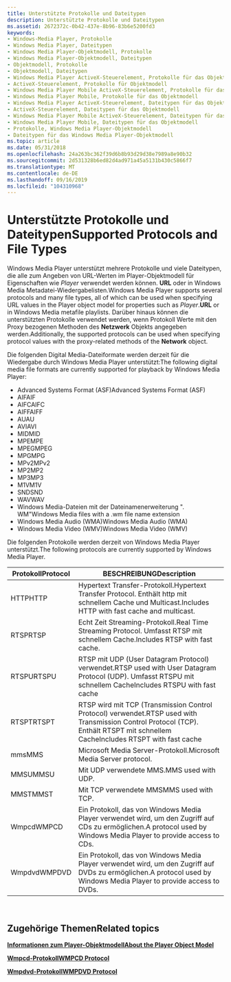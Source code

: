 ```yaml
---
title: Unterstützte Protokolle und Dateitypen
description: Unterstützte Protokolle und Dateitypen
ms.assetid: 2672372c-0b42-437e-8b96-83b6e5200fd3
keywords:
- Windows-Media Player, Protokolle
- Windows Media Player, Dateitypen
- Windows Media Player-Objektmodell, Protokolle
- Windows Media Player-Objektmodell, Dateitypen
- Objektmodell, Protokolle
- Objektmodell, Dateitypen
- Windows Media Player ActiveX-Steuerelement, Protokolle für das Objektmodell
- ActiveX-Steuerelement, Protokolle für Objektmodell
- Windows Media Player Mobile ActiveX-Steuerelement, Protokolle für das Objektmodell
- Windows Media Player Mobile, Protokolle für das Objektmodell
- Windows Media Player ActiveX-Steuerelement, Dateitypen für das Objektmodell
- ActiveX-Steuerelement, Dateitypen für das Objektmodell
- Windows Media Player Mobile ActiveX-Steuerelement, Dateitypen für das Objektmodell
- Windows Media Player Mobile, Dateitypen für das Objektmodell
- Protokolle, Windows Media Player-Objektmodell
- Dateitypen für das Windows Media Player-Objektmodell
ms.topic: article
ms.date: 05/31/2018
ms.openlocfilehash: 24a263bc362f39d6b8b93d29d38e7989a8e90b32
ms.sourcegitcommit: 2d531328b6ed82d4ad971a45a5131b430c5866f7
ms.translationtype: MT
ms.contentlocale: de-DE
ms.lasthandoff: 09/16/2019
ms.locfileid: "104310968"
---
```

# <a name="supported-protocols-and-file-types"></a><span data-ttu-id="be192-119">Unterstützte Protokolle und Dateitypen</span><span class="sxs-lookup"><span data-stu-id="be192-119">Supported Protocols and File Types</span></span>

<span data-ttu-id="be192-120">Windows Media Player unterstützt mehrere Protokolle und viele Dateitypen, die alle zum Angeben von URL-Werten im Player-Objektmodell für Eigenschaften wie *Player* verwendet werden können. **URL** oder in Windows Media Metadatei-Wiedergabelisten.</span><span class="sxs-lookup"><span data-stu-id="be192-120">Windows Media Player supports several protocols and many file types, all of which can be used when specifying URL values in the Player object model for properties such as *Player*.**URL** or in Windows Media metafile playlists.</span></span> <span data-ttu-id="be192-121">Darüber hinaus können die unterstützten Protokolle verwendet werden, wenn Protokoll Werte mit den Proxy bezogenen Methoden des **Netzwerk** Objekts angegeben werden.</span><span class="sxs-lookup"><span data-stu-id="be192-121">Additionally, the supported protocols can be used when specifying protocol values with the proxy-related methods of the **Network** object.</span></span>

<span data-ttu-id="be192-122">Die folgenden Digital Media-Dateiformate werden derzeit für die Wiedergabe durch Windows Media Player unterstützt:</span><span class="sxs-lookup"><span data-stu-id="be192-122">The following digital media file formats are currently supported for playback by Windows Media Player:</span></span>

-   <span data-ttu-id="be192-123">Advanced Systems Format (ASF)</span><span class="sxs-lookup"><span data-stu-id="be192-123">Advanced Systems Format (ASF)</span></span>
-   <span data-ttu-id="be192-124">AIF</span><span class="sxs-lookup"><span data-stu-id="be192-124">AIF</span></span>
-   <span data-ttu-id="be192-125">AIFC</span><span class="sxs-lookup"><span data-stu-id="be192-125">AIFC</span></span>
-   <span data-ttu-id="be192-126">AIFF</span><span class="sxs-lookup"><span data-stu-id="be192-126">AIFF</span></span>
-   <span data-ttu-id="be192-127">AU</span><span class="sxs-lookup"><span data-stu-id="be192-127">AU</span></span>
-   <span data-ttu-id="be192-128">AVI</span><span class="sxs-lookup"><span data-stu-id="be192-128">AVI</span></span>
-   <span data-ttu-id="be192-129">MID</span><span class="sxs-lookup"><span data-stu-id="be192-129">MID</span></span>
-   <span data-ttu-id="be192-130">MPE</span><span class="sxs-lookup"><span data-stu-id="be192-130">MPE</span></span>
-   <span data-ttu-id="be192-131">MPEG</span><span class="sxs-lookup"><span data-stu-id="be192-131">MPEG</span></span>
-   <span data-ttu-id="be192-132">MPG</span><span class="sxs-lookup"><span data-stu-id="be192-132">MPG</span></span>
-   <span data-ttu-id="be192-133">MPv2</span><span class="sxs-lookup"><span data-stu-id="be192-133">MPv2</span></span>
-   <span data-ttu-id="be192-134">MP2</span><span class="sxs-lookup"><span data-stu-id="be192-134">MP2</span></span>
-   <span data-ttu-id="be192-135">MP3</span><span class="sxs-lookup"><span data-stu-id="be192-135">MP3</span></span>
-   <span data-ttu-id="be192-136">M1V</span><span class="sxs-lookup"><span data-stu-id="be192-136">M1V</span></span>
-   <span data-ttu-id="be192-137">SND</span><span class="sxs-lookup"><span data-stu-id="be192-137">SND</span></span>
-   <span data-ttu-id="be192-138">WAV</span><span class="sxs-lookup"><span data-stu-id="be192-138">WAV</span></span>
-   <span data-ttu-id="be192-139">Windows Media-Dateien mit der Dateinamenerweiterung ". WM"</span><span class="sxs-lookup"><span data-stu-id="be192-139">Windows Media files with a .wm file name extension</span></span>
-   <span data-ttu-id="be192-140">Windows Media Audio (WMA)</span><span class="sxs-lookup"><span data-stu-id="be192-140">Windows Media Audio (WMA)</span></span>
-   <span data-ttu-id="be192-141">Windows Media Video (WMV)</span><span class="sxs-lookup"><span data-stu-id="be192-141">Windows Media Video (WMV)</span></span>

<span data-ttu-id="be192-142">Die folgenden Protokolle werden derzeit von Windows Media Player unterstützt.</span><span class="sxs-lookup"><span data-stu-id="be192-142">The following protocols are currently supported by Windows Media Player.</span></span>



| <span data-ttu-id="be192-143">Protokoll</span><span class="sxs-lookup"><span data-stu-id="be192-143">Protocol</span></span> | <span data-ttu-id="be192-144">BESCHREIBUNG</span><span class="sxs-lookup"><span data-stu-id="be192-144">Description</span></span>                                                                        |
|----------|------------------------------------------------------------------------------------|
| <span data-ttu-id="be192-145">HTTP</span><span class="sxs-lookup"><span data-stu-id="be192-145">HTTP</span></span>     | <span data-ttu-id="be192-146">Hypertext Transfer-Protokoll.</span><span class="sxs-lookup"><span data-stu-id="be192-146">Hypertext Transfer Protocol.</span></span> <span data-ttu-id="be192-147">Enthält http mit schnellem Cache und Multicast.</span><span class="sxs-lookup"><span data-stu-id="be192-147">Includes HTTP with fast cache and multicast.</span></span>          |
| <span data-ttu-id="be192-148">RTSP</span><span class="sxs-lookup"><span data-stu-id="be192-148">RTSP</span></span>     | <span data-ttu-id="be192-149">Echt Zeit Streaming-Protokoll.</span><span class="sxs-lookup"><span data-stu-id="be192-149">Real Time Streaming Protocol.</span></span> <span data-ttu-id="be192-150">Umfasst RTSP mit schnellem Cache.</span><span class="sxs-lookup"><span data-stu-id="be192-150">Includes RTSP with fast cache.</span></span>                       |
| <span data-ttu-id="be192-151">RTSPU</span><span class="sxs-lookup"><span data-stu-id="be192-151">RTSPU</span></span>    | <span data-ttu-id="be192-152">RTSP mit UDP (User Datagram Protocol) verwendet.</span><span class="sxs-lookup"><span data-stu-id="be192-152">RTSP used with User Datagram Protocol (UDP).</span></span> <span data-ttu-id="be192-153">Umfasst RTSPU mit schnellem Cache</span><span class="sxs-lookup"><span data-stu-id="be192-153">Includes RTSPU with fast cache</span></span>        |
| <span data-ttu-id="be192-154">RTSPT</span><span class="sxs-lookup"><span data-stu-id="be192-154">RTSPT</span></span>    | <span data-ttu-id="be192-155">RTSP wird mit TCP (Transmission Control Protocol) verwendet.</span><span class="sxs-lookup"><span data-stu-id="be192-155">RTSP used with Transmission Control Protocol (TCP).</span></span> <span data-ttu-id="be192-156">Enthält RTSPT mit schnellem Cache</span><span class="sxs-lookup"><span data-stu-id="be192-156">Includes RTSPT with fast cache</span></span> |
| <span data-ttu-id="be192-157">mms</span><span class="sxs-lookup"><span data-stu-id="be192-157">MMS</span></span>      | <span data-ttu-id="be192-158">Microsoft Media Server-Protokoll.</span><span class="sxs-lookup"><span data-stu-id="be192-158">Microsoft Media Server protocol.</span></span>                                                   |
| <span data-ttu-id="be192-159">MMSU</span><span class="sxs-lookup"><span data-stu-id="be192-159">MMSU</span></span>     | <span data-ttu-id="be192-160">Mit UDP verwendete MMS.</span><span class="sxs-lookup"><span data-stu-id="be192-160">MMS used with UDP.</span></span>                                                                 |
| <span data-ttu-id="be192-161">MMST</span><span class="sxs-lookup"><span data-stu-id="be192-161">MMST</span></span>     | <span data-ttu-id="be192-162">Mit TCP verwendete MMS</span><span class="sxs-lookup"><span data-stu-id="be192-162">MMS used with TCP.</span></span>                                                                 |
| <span data-ttu-id="be192-163">Wmpcd</span><span class="sxs-lookup"><span data-stu-id="be192-163">WMPCD</span></span>    | <span data-ttu-id="be192-164">Ein Protokoll, das von Windows Media Player verwendet wird, um den Zugriff auf CDs zu ermöglichen.</span><span class="sxs-lookup"><span data-stu-id="be192-164">A protocol used by Windows Media Player to provide access to CDs.</span></span>                  |
| <span data-ttu-id="be192-165">Wmpdvd</span><span class="sxs-lookup"><span data-stu-id="be192-165">WMPDVD</span></span>   | <span data-ttu-id="be192-166">Ein Protokoll, das von Windows Media Player verwendet wird, um den Zugriff auf DVDs zu ermöglichen.</span><span class="sxs-lookup"><span data-stu-id="be192-166">A protocol used by Windows Media Player to provide access to DVDs.</span></span>                 |



 

## <a name="related-topics"></a><span data-ttu-id="be192-167">Zugehörige Themen</span><span class="sxs-lookup"><span data-stu-id="be192-167">Related topics</span></span>

<dl> <dt>

[<span data-ttu-id="be192-168">**Informationen zum Player-Objektmodell**</span><span class="sxs-lookup"><span data-stu-id="be192-168">**About the Player Object Model**</span></span>](about-the-player-object-model.md)
</dt> <dt>

[<span data-ttu-id="be192-169">**Wmpcd-Protokoll**</span><span class="sxs-lookup"><span data-stu-id="be192-169">**WMPCD Protocol**</span></span>](wmpcd-protocol.md)
</dt> <dt>

[<span data-ttu-id="be192-170">**Wmpdvd-Protokoll**</span><span class="sxs-lookup"><span data-stu-id="be192-170">**WMPDVD Protocol**</span></span>](wmpdvd-protocol.md)
</dt> </dl>

 

 




